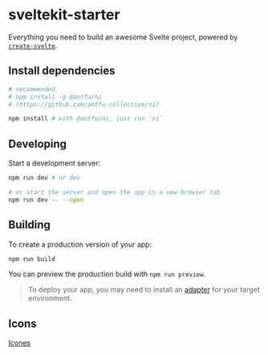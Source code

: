 # sveltekit-starter

Everything you need to build an awesome Svelte project, powered by [`create-svelte`](https://github.com/sveltejs/kit/tree/main/packages/create-svelte).

## Install dependencies

```bash
# recommended
# npm install -g @antfu/ni
# (https://github.com/antfu-collective/ni)

npm install # with @antfu/ni, just run `ni`
```

## Developing

Start a development server:

```bash
npm run dev # nr dev

# or start the server and open the app in a new browser tab
npm run dev -- --open
```

## Building

To create a production version of your app:

```bash
npm run build
```

You can preview the production build with `npm run preview`.

> To deploy your app, you may need to install an [adapter](https://kit.svelte.dev/docs/adapters) for your target environment.

## Icons

[Icones](https://icones.js.org/)
